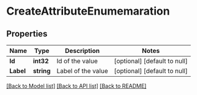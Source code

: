 # CreateAttributeEnumemaration

## Properties
Name | Type | Description | Notes
------------ | ------------- | ------------- | -------------
**Id** | **int32** | Id of the value | [optional] [default to null]
**Label** | **string** | Label of the value | [optional] [default to null]

[[Back to Model list]](../README.md#documentation-for-models) [[Back to API list]](../README.md#documentation-for-api-endpoints) [[Back to README]](../README.md)


